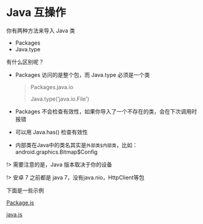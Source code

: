 # Java 互操作

你有两种方法来导入 Java 类

* Packages
* Java.type

有什么区别呢？

* Packages 访问的是整个包，而 Java.type 必须是一个类

  > Packages.java.io
  >
  > Java.type('java.io.File')

* Packages 不会检查有效性，如果你导入了一个不存在的类，会在下次调用时报错
* 可以用 Java.has() 检查有效性
* 内部类在Java中的类名其实是`外部类$内部类`，比如：android.graphics.Bitmap$Config

!> 需要注意的是，Java 版本取决于你的设备

!> 安卓 7 之前都是 java 7，没有java.nio，HttpClient等包

下面是一些示例

[Package.js](../examples/code/Package.js ':include :type=code')

[java.js](../examples/code/java.js ':include :type=code')
